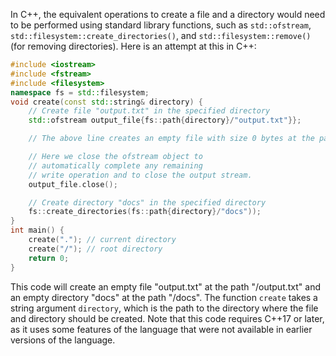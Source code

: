 In C++, the equivalent operations to create a file and a directory would need to be performed using standard library functions, such as `std::ofstream`, `std::filesystem::create_directories()`, and `std::filesystem::remove()` (for removing directories).
Here is an attempt at this in C++:
```c++
#include <iostream>
#include <fstream>
#include <filesystem>
namespace fs = std::filesystem;
void create(const std::string& directory) {
    // Create file "output.txt" in the specified directory
    std::ofstream output_file{fs::path{directory}/"output.txt"}};

    // The above line creates an empty file with size 0 bytes at the path "<directory>/output.txt". 

    // Here we close the ofstream object to 
    // automatically complete any remaining 
    // write operation and to close the output stream.
    output_file.close();

    // Create directory "docs" in the specified directory
    fs::create_directories(fs::path{directory}/"docs"));
}
int main() {
    create("."); // current directory
    create("/"); // root directory
    return 0;
}
```
This code will create an empty file "output.txt" at the path "<directory>/output.txt" and an empty directory "docs" at the path "<directory>/docs". The function `create` takes a string argument `directory`, which is the path to the directory where the file and directory should be created.
Note that this code requires C++17 or later, as it uses some features of the language that were not available in earlier versions of the language.
